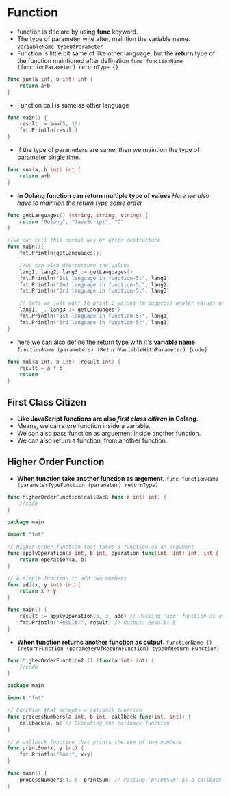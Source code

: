# Function
-  function is declare by using **func** keyword.
- The type of parameter wite after, maintion the variable name.
    `variableName typeOfParameter`
- Function is little bit same of like other language, but the **return** type of the function maintioned after defination
    `func functionName (functionParameter) returnType {}`
``` Go
func sum(a int, b int) int {
    return a+b
}
```
- Function call is same as other language
``` Go
func main() {
    result := sum(5, 10)
    fmt.Println(result)
}
```
- If the type of parameters are same, then we maintion the type of parameter single time.
``` Go
func sum(a, b int) int {
    return a+b
}
```
- **In Golang function can return multiple type of values** *Here we also have to maintion the return type same order*
``` Go
func getLanguages() (string, string, string) {
	return "Golang", "JavaScript", "C"
}

//we can call this normal way or after destructure
func main(){
	fmt.Println(getLanguages())

	//we can also destructure the values
	lang1, lang2, lang3 := getLanguages()
	fmt.Println("1st language in function-5:", lang1)
	fmt.Println("2nd language in function-5:", lang2)
	fmt.Println("3rd language in function-5:", lang3)

    // lets we just want to print 2 values to suppress anoter values use (_)*/
	lang1, _, lang3 := getLanguages()
	fmt.Println("1st language in function-5:", lang1)
	fmt.Println("3rd language in function-5:", lang3)
}
```
- here we can also define the return type with it's **variable name**
`functionName (parameters) (ReturnVariableWithParameter) {code}`
``` Go
func mul(a int, b int) (result int) {
	result = a * b
	return
}
```

## First Class Citizen
- **Like JavaScript functions are also *first class citizen* in Golang.**
- Means, we can store function inside a variable.
- We can also pass function as arguement inside another function.
- We can also return a function, from another function.

## Higher Order Function
- **When function take another function as argement.** `func functionName (parameterTypeFunction (paramater) returnType)`
``` Go
func higherOrderFunction(callBack func(a int) int) {
    //code
}
```
``` Go
package main

import "fmt"

// Higher-order function that takes a function as an argument
func applyOperation(a int, b int, operation func(int, int) int) int {
    return operation(a, b)
}

// A simple function to add two numbers
func add(x, y int) int {
    return x + y
}

func main() {
    result := applyOperation(5, 3, add) // Passing 'add' function as an argument
    fmt.Println("Result:", result) // Output: Result: 8
}

```

- **When function returns another function as output.**
`functionName () (returnFunction (parameterOfReturnFunction) typeOfReturn Function)`
``` Go
func higherOrderFunction2 () (func(a int) int) {
	//code
}
```
``` Go
package main

import "fmt"

// Function that accepts a callback function
func processNumbers(a int, b int, callback func(int, int)) {
    callback(a, b) // Executing the callback function
}

// A callback function that prints the sum of two numbers
func printSum(x, y int) {
    fmt.Println("Sum:", x+y)
}

func main() {
    processNumbers(4, 6, printSum) // Passing 'printSum' as a callback
}

```
